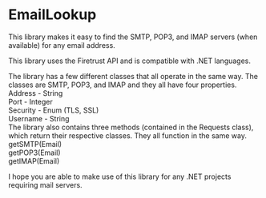 # EmailLookup
This library makes it easy to find the SMTP, POP3, and IMAP servers (when available) for any email address.


This library uses the Firetrust API and is compatible with .NET languages.


The library has a few different classes that all operate in the same way.
The classes are SMTP, POP3, and IMAP and they all have four properties.<br/>
Address - String<br/>
Port - Integer<br/>
Security - Enum (TLS, SSL)<br/>
Username - String<br/>
The library also contains three methods (contained in the Requests class), which return their respective classes. 
They all function in the same way.<br/>
getSMTP(Email)<br/>
getPOP3(Email)<br/>
getIMAP(Email)<br/>
  
I hope you are able to make use of this library for any .NET projects requiring mail servers.
